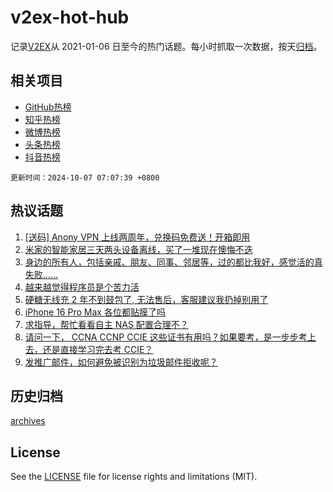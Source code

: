 # v2ex-hot-hub

 记录[V2EX](https://www.v2ex.com/)从 2021-01-06 日至今的热门话题。每小时抓取一次数据，按天[归档](archives)。
 
 ## 相关项目

- [GitHub热榜](https://github.com/snaildev/github-hot-hub)
- [知乎热榜](https://github.com/snaildev/zhihu-hot-hub)
- [微博热榜](https://github.com/snaildev/weibo-hot-hub)
- [头条热榜](https://github.com/snaildev/toutiao-hot-hub)
- [抖音热榜](https://github.com/snaildev/douyin-hot-hub)


 `更新时间：2024-10-07 07:07:39 +0800`

## 热议话题

1. [[送码] Anony VPN 上线两周年，兑换码免费送！开箱即用](https://www.v2ex.com/t/1077864)
1. [米家的智能家居三天两头设备离线，买了一堆现在懊悔不迭](https://www.v2ex.com/t/1077839)
1. [身边的所有人，包括亲戚、朋友、同事、邻居等，过的都比我好，感觉活的真失败……](https://www.v2ex.com/t/1077868)
1. [越来越觉得程序员是个苦力活](https://www.v2ex.com/t/1077840)
1. [硬糖无线充 2 年不到鼓包了, 无法售后，客服建议我扔掉别用了](https://www.v2ex.com/t/1077853)
1. [iPhone 16 Pro Max 各位都贴膜了吗](https://www.v2ex.com/t/1077885)
1. [求指导，帮忙看看自主 NAS 配置合理不？](https://www.v2ex.com/t/1077905)
1. [请问一下， CCNA CCNP CCIE 这些证书有用吗？如果要考，是一步步考上去，还是直接学习完去考 CCIE？](https://www.v2ex.com/t/1077860)
1. [发推广邮件，如何避免被识别为垃圾邮件拒收呢？](https://www.v2ex.com/t/1077833)

## 历史归档

[archives](archives)

## License

See the [LICENSE](LICENSE) file for license rights and limitations (MIT).
